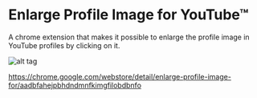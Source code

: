 Enlarge Profile Image for YouTube™
=====================

A chrome extension that makes it possible to enlarge the profile image in YouTube profiles by clicking on it.

![alt tag](https://raw.github.com/eladnava/enlarge-profile-image-for-youtube/master/assets/img/preview.png)

https://chrome.google.com/webstore/detail/enlarge-profile-image-for/aadbfahejpbhdndmnfkimgfilobdbnfo